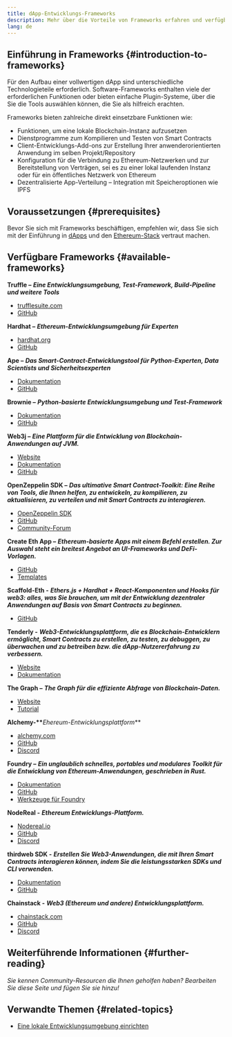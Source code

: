 ```yaml
---
title: dApp-Entwicklungs-Frameworks
description: Mehr über die Vorteile von Frameworks erfahren und verfügbare Optionen vergleichen
lang: de
---
```


## Einführung in Frameworks {#introduction-to-frameworks}

Für den Aufbau einer vollwertigen dApp sind unterschiedliche Technologieteile erforderlich. Software-Frameworks enthalten viele der erforderlichen Funktionen oder bieten einfache Plugin-Systeme, über die Sie die Tools auswählen können, die Sie als hilfreich erachten.

Frameworks bieten zahlreiche direkt einsetzbare Funktionen wie:

- Funktionen, um eine lokale Blockchain-Instanz aufzusetzen
- Dienstprogramme zum Kompilieren und Testen von Smart Contracts
- Client-Entwicklungs-Add-ons zur Erstellung Ihrer anwenderorientierten Anwendung im selben Projekt/Repository
- Konfiguration für die Verbindung zu Ethereum-Netzwerken und zur Bereitstellung von Verträgen, sei es zu einer lokal laufenden Instanz oder für ein öffentliches Netzwerk von Ethereum
- Dezentralisierte App-Verteilung – Integration mit Speicheroptionen wie IPFS

## Voraussetzungen {#prerequisites}

Bevor Sie sich mit Frameworks beschäftigen, empfehlen wir, dass Sie sich mit der Einführung in [dApps](/developers/docs/dapps/) und den [Ethereum-Stack](/developers/docs/ethereum-stack/) vertraut machen.

## Verfügbare Frameworks {#available-frameworks}

**Truffle –** **_Eine Entwicklungsumgebung, Test-Framework, Build-Pipeline und weitere Tools_**

- [trufflesuite.com](https://www.trufflesuite.com/)
- [GitHub](https://github.com/trufflesuite/truffle)

**Hardhat –** **_Ethereum-Entwicklungsumgebung für Experten_**

- [hardhat.org](https://hardhat.org)
- [GitHub](https://github.com/nomiclabs/hardhat)

**Ape –** **_Das Smart-Contract-Entwicklungstool für Python-Experten, Data Scientists und Sicherheitsexperten_**

- [Dokumentation](https://docs.apeworx.io/ape/stable/)
- [GitHub](https://github.com/ApeWorX/ape)

**Brownie –** **_Python-basierte Entwicklungsumgebung und Test-Framework_**

- [Dokumentation](https://eth-brownie.readthedocs.io/en/latest/)
- [GitHub](https://github.com/eth-brownie/brownie)

**Web3j –** **_Eine Plattform für die Entwicklung von Blockchain-Anwendungen auf JVM._**

- [Website](https://www.web3labs.com/web3j-sdk)
- [Dokumentation](https://docs.web3j.io)
- [GitHub](https://github.com/web3j/web3j)

**OpenZeppelin SDK –** **_Das ultimative Smart Contract-Toolkit: Eine Reihe von Tools, die Ihnen helfen, zu entwickeln, zu kompilieren, zu aktualisieren, zu verteilen und mit Smart Contracts zu interagieren._**

- [OpenZeppelin SDK](https://openzeppelin.com/sdk/)
- [GitHub](https://github.com/OpenZeppelin/openzeppelin-sdk)
- [Community-Forum](https://forum.openzeppelin.com/c/support/17)

**Create Eth App –** **_Ethereum-basierte Apps mit einem Befehl erstellen. Zur Auswahl steht ein breitest Angebot an UI-Frameworks und DeFi-Vorlagen._**

- [GitHub](https://github.com/paulrberg/create-eth-app)
- [Templates](https://github.com/PaulRBerg/create-eth-app/tree/develop/templates)

**Scaffold-Eth -** **_Ethers.js + Hardhat + React-Komponenten und Hooks für web3: alles, was Sie brauchen, um mit der Entwicklung dezentraler Anwendungen auf Basis von Smart Contracts zu beginnen._**

- [GitHub](https://github.com/scaffold-eth/scaffold-eth-2)

**Tenderly -** **_Web3-Entwicklungsplattform, die es Blockchain-Entwicklern ermöglicht, Smart Contracts zu erstellen, zu testen, zu debuggen, zu überwachen und zu betreiben bzw. die dApp-Nutzererfahrung zu verbessern._**

- [Website](https://tenderly.co/)
- [Dokumentation](https://docs.tenderly.co/ethereum-development-practices)

**The Graph –** **_The Graph für die effiziente Abfrage von Blockchain-Daten._**

- [Website](https://thegraph.com/)
- [Tutorial](/developers/tutorials/the-graph-fixing-web3-data-querying/)

**Alchemy-\*\***_Ehereum-Entwicklungsplattform_\*\*

- [alchemy.com](https://www.alchemy.com/)
- [GitHub](https://github.com/alchemyplatform)
- [Discord](https://discord.com/invite/A39JVCM)

**Foundry –** **_Ein unglaublich schnelles, portables und modulares Toolkit für die Entwicklung von Ethereum-Anwendungen, geschrieben in Rust._**

- [Dokumentation](https://book.getfoundry.sh/)
- [GitHub](https://github.com/gakonst/foundry/)
- [Werkzeuge für Foundry](https://github.com/crisgarner/awesome-foundry)

**NodeReal -** **_Ethereum Entwicklungs-Plattform._**

- [Nodereal.io](https://nodereal.io/)
- [GitHub](https://github.com/node-real)
- [Discord](https://discord.gg/V5k5gsuE)

**thirdweb SDK -** **_Erstellen Sie Web3-Anwendungen, die mit Ihren Smart Contracts interagieren können, indem Sie die leistungsstarken SDKs und CLI verwenden._**

- [Dokumentation](https://portal.thirdweb.com/sdk/)
- [GitHub](https://github.com/thirdweb-dev/)

**Chainstack -** **_Web3 (Ethereum und andere) Entwicklungsplattform._**

- [chainstack.com](https://www.chainstack.com/)
- [GitHub](https://github.com/chainstack)
- [Discord](https://discord.gg/BSb5zfp9AT)

## Weiterführende Informationen {#further-reading}

_Sie kennen Community-Resourcen die Ihnen geholfen haben? Bearbeiten Sie diese Seite und fügen Sie sie hinzu!_

## Verwandte Themen {#related-topics}

- [Eine lokale Entwicklungsumgebung einrichten](/developers/local-environment/)
